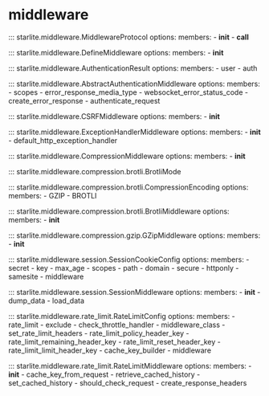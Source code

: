 # middleware

::: starlite.middleware.MiddlewareProtocol
    options:
        members:
            - __init__
            - __call__

::: starlite.middleware.DefineMiddleware
    options:
        members:
            - __init__

::: starlite.middleware.AuthenticationResult
    options:
        members:
            - user
            - auth

::: starlite.middleware.AbstractAuthenticationMiddleware
    options:
        members:
            - scopes
            - error_response_media_type
            - websocket_error_status_code
            - create_error_response
            - authenticate_request

::: starlite.middleware.CSRFMiddleware
    options:
        members:
            - __init__

::: starlite.middleware.ExceptionHandlerMiddleware
    options:
        members:
            - __init__
            - default_http_exception_handler

::: starlite.middleware.CompressionMiddleware
    options:
        members:
            - __init__

::: starlite.middleware.compression.brotli.BrotliMode

::: starlite.middleware.compression.brotli.CompressionEncoding
    options:
        members:
            - GZIP
            - BROTLI

::: starlite.middleware.compression.brotli.BrotliMiddleware
    options:
        members:
            - __init__

::: starlite.middleware.compression.gzip.GZipMiddleware
    options:
        members:
            - __init__

::: starlite.middleware.session.SessionCookieConfig
    options:
        members:
            - secret
            - key
            - max_age
            - scopes
            - path
            - domain
            - secure
            - httponly
            - samesite
            - middleware

::: starlite.middleware.session.SessionMiddleware
    options:
        members:
            - __init__
            - dump_data
            - load_data

::: starlite.middleware.rate_limit.RateLimitConfig
    options:
        members:
            - rate_limit
            - exclude
            - check_throttle_handler
            - middleware_class
            - set_rate_limit_headers
            - rate_limit_policy_header_key
            - rate_limit_remaining_header_key
            - rate_limit_reset_header_key
            - rate_limit_limit_header_key
            - cache_key_builder
            - middleware

::: starlite.middleware.rate_limit.RateLimitMiddleware
    options:
        members:
            - __init__
            - cache_key_from_request
            - retrieve_cached_history
            - set_cached_history
            - should_check_request
            - create_response_headers
